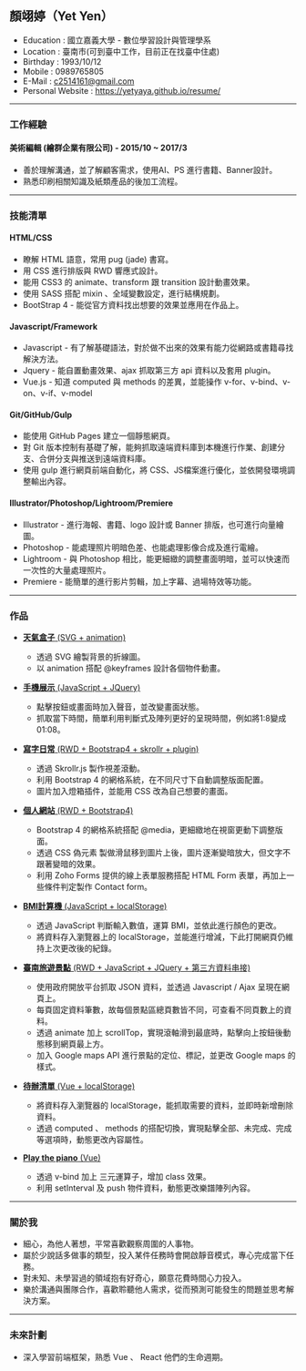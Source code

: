 ## 顏翊婷（Yet Yen）

- Education : 國立嘉義大學 - 數位學習設計與管理學系
- Location : 臺南市(可到臺中工作，目前正在找臺中住處)
- Birthday : 1993/10/12
- Mobile : 0989765805
- E-Mail : c2514161@gmail.com
- Personal Website : <a href="https://yetyaya.github.io/resume/" target="_blank"> https://yetyaya.github.io/resume/

<hr>

### 工作經驗

#### 美術編輯 (繪群企業有限公司) - 2015/10 ~ 2017/3

* 善於理解溝通，並了解顧客需求，使用AI、PS 進行書籍、Banner設計。
* 熟悉印刷相關知識及紙類產品的後加工流程。

<hr>

### 技能清單

#### HTML/CSS

* 瞭解 HTML 語意，常用 pug (jade) 書寫。
* 用 CSS 進行排版與 RWD 響應式設計。
* 能用 CSS3 的 animate、transform 跟 transition 設計動畫效果。
* 使用 SASS 搭配 mixin 、全域變數設定，進行結構規劃。
* BootStrap 4 - 能從官方資料找出想要的效果並應用在作品上。
 
#### Javascript/Framework

* Javascript - 有了解基礎語法，對於做不出來的效果有能力從網路或書籍尋找解決方法。
* Jquery - 能自置動畫效果、ajax 抓取第三方 api 資料以及套用 plugin。
* Vue.js - 知道 computed 與 methods 的差異，並能操作 v-for、v-bind、v-on、v-if、v-model

#### Git/GitHub/Gulp

* 能使用 GitHub Pages 建立一個靜態網頁。
* 對 Git 版本控制有基礎了解，能夠抓取遠端資料庫到本機進行作業、創建分支、合併分支與推送到遠端資料庫。
* 使用 gulp 進行網頁前端自動化，將 CSS、JS檔案進行優化，並依開發環境調整輸出內容。

#### Illustrator/Photoshop/Lightroom/Premiere
* Illustrator - 進行海報、書籍、logo 設計或 Banner 排版，也可進行向量繪圖。
* Photoshop - 能處理照片明暗色差、也能處理影像合成及進行電繪。
* Lightroom - 與 Photoshop 相比，能更細緻的調整畫面明暗，並可以快速而一次性的大量處理照片。
* Premiere - 能簡單的進行影片剪輯，加上字幕、過場特效等功能。

<hr>

### 作品

* <a href="https://yetyaya.github.io/weatherbox/" target="_blank"><B>天氣盒子</B> (SVG + animation)</a> <BR>
  - 透過 SVG 繪製背景的折線圖。
  - 以 animation 搭配 @keyframes 設計各個物件動畫。
  
* <a href="https://yetyaya.github.io/iphonedemo/" target="_blank"><B>手機展示</B> (JavaScript + JQuery)</a> <BR>
  - 點擊按鈕或畫面時加入聲音，並改變畫面狀態。
  - 抓取當下時間，簡單利用判斷式及陣列更好的呈現時間，例如將1:8變成01:08。
  
* <a href="https://yetyaya.github.io/writedaily/" target="_blank"><B>寫字日常</B> (RWD + Bootstrap4 + skrollr + plugin)</a> <BR>
  - 透過 Skrollr.js 製作視差滾動。
  - 利用 Bootstrap 4 的網格系統，在不同尺寸下自動調整版面配置。
  - 圖片加入燈箱插件，並能用 CSS 改為自己想要的畫面。
  
* <a href="https://yetyaya.github.io/resume/" target="_blank"><B>個人網站</B> (RWD + Bootstrap4)</a> <BR>
  - Bootstrap 4 的網格系統搭配 @media，更細緻地在視窗更動下調整版面。
  - 透過 CSS 偽元素 製做滑鼠移到圖片上後，圖片逐漸變暗放大，但文字不跟著變暗的效果。
  - 利用 Zoho Forms 提供的線上表單服務搭配 HTML Form 表單，再加上一些條件判定製作 Contact form。
  
* <a href="https://yetyaya.github.io/BMIcalculator/" target="_blank"><B>BMI計算機</B> (JavaScript + localStorage)</a> <BR>
  - 透過 JavaScript 判斷輸入數值，運算 BMI，並依此進行顏色的更改。
  - 將資料存入瀏覽器上的 localStorage，並能進行增減，下此打開網頁仍維持上次更改後的紀錄。
  
* <a href="https://yetyaya.github.io/tainantourist/" target="_blank"><B>臺南旅遊景點</B> (RWD + JavaScript + JQuery + 第三方資料串接)</a> <BR>
  - 使用政府開放平台抓取 JSON 資料，並透過 Javascript / Ajax 呈現在網頁上。
  - 每頁固定資料筆數，故每個景點區總頁數皆不同，可查看不同頁數上的資料。
  - 透過 animate 加上 scrollTop，實現滾軸滑到最底時，點擊向上按鈕後動態移到網頁最上方。
  - 加入 Google maps API 進行景點的定位、標記，並更改 Google maps 的樣式。
  
* <a href="https://yetyaya.github.io/todolist/" target="_blank"><B>待辦清單</B> (Vue + localStorage)</a> <BR>
  - 將資料存入瀏覽器的 localStorage，能抓取需要的資料，並即時新增刪除資料。
  - 透過 computed 、 methods 的搭配切換，實現點擊全部、未完成、完成等選項時，動態更改內容屬性。
  
* <a href="https://yetyaya.github.io/playthepiano/" target="_blank"><B>Play the piano</B> (Vue)</a> <BR>
  - 透過 v-bind 加上 三元運算子，增加 class 效果。
  - 利用 setInterval 及 push 物件資料，動態更改樂譜陣列內容。

<hr>

### 關於我

* 細心，為他人著想，平常喜歡觀察周圍的人事物。
* 屬於少說話多做事的類型，投入某件任務時會開啟靜音模式，專心完成當下任務。
* 對未知、未學習過的領域抱有好奇心，願意花費時間心力投入。
* 樂於溝通與團隊合作，喜歡聆聽他人需求，從而預測可能發生的問題並思考解決方案。

<hr>

### 未來計劃
* 深入學習前端框架，熟悉 Vue 、 React 他們的生命週期。
